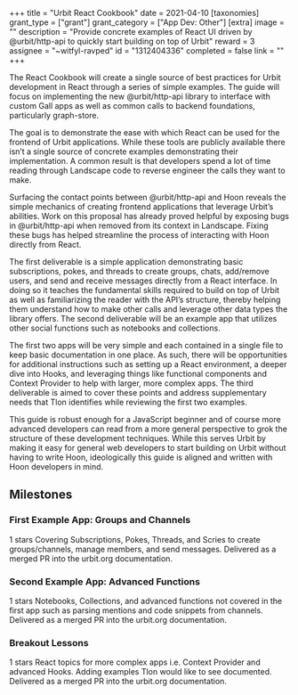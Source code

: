 +++
title = "Urbit React Cookbook"
date = 2021-04-10
[taxonomies]
grant_type = ["grant"]
grant_category = ["App Dev: Other"]
[extra]
image = ""
description = "Provide concrete examples of React UI driven by @urbit/http-api to quickly start building on top of Urbit"
reward = 3
assignee = "~witfyl-ravped"
id = "1312404336"
completed = false
link = ""
+++

The React Cookbook will create a single source of best practices for Urbit development in React through a series of simple examples. The guide will focus on implementing the new @urbit/http-api library to interface with custom Gall apps as well as common calls to backend foundations, particularly graph-store.

The goal is to demonstrate the ease with which React can be used for the frontend of Urbit applications. While these tools are publicly available there isn’t a single source of concrete examples demonstrating their implementation. A common result is that developers spend a lot of time reading through Landscape code to reverse engineer the calls they want to make. 

Surfacing the contact points between @urbit/http-api and Hoon reveals the simple mechanics of creating frontend applications that leverage Urbit’s abilities. Work on this proposal has already proved helpful by exposing bugs in @urbit/http-api when removed from its context in Landscape. Fixing these bugs has helped streamline the process of interacting with Hoon directly from React.

The first deliverable is a simple application demonstrating basic subscriptions, pokes, and threads to create groups, chats, add/remove users, and send and receive messages directly from a React interface. In doing so it teaches the fundamental skills required to build on top of Urbit as well as familiarizing the reader with the API’s structure, thereby helping them understand how to make other calls and leverage other data types the library offers. The second deliverable will be an example app that utilizes other social functions such as notebooks and collections.

The first two apps will be very simple and each contained in a single file to keep basic documentation in one place. As such, there will be opportunities for additional instructions such as setting up a React environment, a deeper dive into Hooks, and leveraging things like functional components and Context Provider to help with larger, more complex apps. The third deliverable is aimed to cover these points and address supplementary needs that Tlon identifies while reviewing the first two examples.

This guide is robust enough for a JavaScript beginner and of course more advanced developers can read from a more general perspective to grok the structure of these development techniques. While this serves Urbit by making it easy for general web developers to start building on Urbit without having to write Hoon, ideologically this guide is aligned and written with Hoon developers in mind.

## Milestones


### First Example App: Groups and Channels
1 stars
Covering Subscriptions, Pokes, Threads, and Scries to create groups/channels, manage members, and send messages. Delivered as a merged PR into the urbit.org documentation.


### Second Example App: Advanced Functions
1 stars
Notebooks, Collections, and advanced functions not covered in the first app such as parsing mentions and code snippets from channels. Delivered as a merged PR into the urbit.org documentation.


### Breakout Lessons
1 stars
React topics for more complex apps i.e. Context Provider and advanced Hooks. Adding examples Tlon would like to see documented. Delivered as a merged PR into the urbit.org documentation.

    